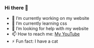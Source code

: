 ### Hi there 👋

- 🔭 I’m currently working on my website
- 🌱 I’m currently learning css
- 🤔 I’m looking for help with my website
- 📫 How to reach me: [My YouTube](https://www.youtube.com/@Humii5592)
- ⚡ Fun fact: I have a cat
